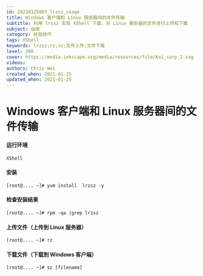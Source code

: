 ```yaml
---
id: 20210125007_lrzsz_usage
title: Windows 客户端和 Linux 服务器间的文件传输
subtitle: 利用 lrzsz 实现 XShell 下面，对 Linux 服务器的文件进行上传和下载
subject: 运维
category: 经验技巧
tags: XShell
keywords: lrzsz;rz;sz;文件上传;文件下载
level: 200
cover: https://media.inkscape.org/media/resources/file/Koi_carp_2.svg
videos: 
authors: Chris Wei
created_when: 2021-01-25
updated_when: 2021-01-25
---
```


# Windows 客户端和 Linux 服务器间的文件传输

#### 运行环境

`XShell`

#### 安装

```
[root@.... ~]# yum install  lrzsz -y
```

#### 检查安装结果

```
[root@.... ~]# rpm -qa |grep lrzsz
```

#### 上传文件（上传到 Linux 服务器）

```
[root@.... ~]# rz
```

#### 下载文件（下载到 Windows 客户端）

```
[root@.... ~]# sz [filename]
```
